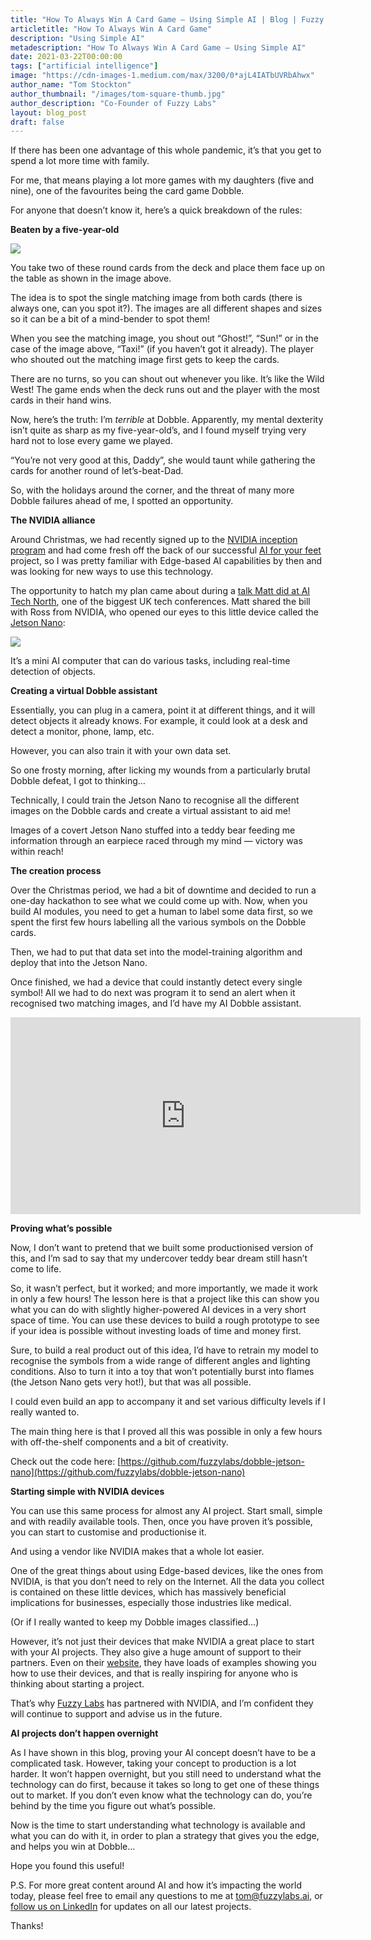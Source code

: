 ```yaml
---
title: "How To Always Win A Card Game — Using Simple AI | Blog | Fuzzy Labs"
articletitle: "How To Always Win A Card Game"
description: "Using Simple AI"
metadescription: "How To Always Win A Card Game — Using Simple AI"
date: 2021-03-22T00:00:00
tags: ["artificial intelligence"]
image: "https://cdn-images-1.medium.com/max/3200/0*ajL4IATbUVRbAhwx"
author_name: "Tom Stockton"
author_thumbnail: "/images/tom-square-thumb.jpg"
author_description: "Co-Founder of Fuzzy Labs"
layout: blog_post
draft: false
---
```

If there has been one advantage of this whole pandemic, it’s that you get to spend a lot more time with family.

For me, that means playing a lot more games with my daughters (five and nine), one of the favourites being the card game Dobble.

For anyone that doesn’t know it, here’s a quick breakdown of the rules:

**Beaten by a five-year-old**

![](https://cdn-images-1.medium.com/max/3200/0*ajL4IATbUVRbAhwx)

You take two of these round cards from the deck and place them face up on the table as shown in the image above.

The idea is to spot the single matching image from both cards (there is always one, can you spot it?). The images are all different shapes and sizes so it can be a bit of a mind-bender to spot them!

When you see the matching image, you shout out “Ghost!”, “Sun!” or in the case of the image above, “Taxi!” (if you haven’t got it already). The player who shouted out the matching image first gets to keep the cards.

There are no turns, so you can shout out whenever you like. It’s like the Wild West! The game ends when the deck runs out and the player with the most cards in their hand wins.

Now, here’s the truth: I’m *terrible* at Dobble. Apparently, my mental dexterity isn’t quite as sharp as my five-year-old’s, and I found myself trying very hard not to lose every game we played.

“You’re not very good at this, Daddy”, she would taunt while gathering the cards for another round of let’s-beat-Dad.

So, with the holidays around the corner, and the threat of many more Dobble failures ahead of me, I spotted an opportunity.

**The NVIDIA alliance**

Around Christmas, we had recently signed up to the [NVIDIA inception program](https://www.nvidia.com/en-gb/deep-learning-ai/startups/) and had come fresh off the back of our successful [AI for your feet](https://fuzzylabs.ai/blog/how-to-build-an-ai-wearable-on-a-budget/) project, so I was pretty familiar with Edge-based AI capabilities by then and was looking for new ways to use this technology.

The opportunity to hatch my plan came about during a [talk Matt did at AI Tech North](https://youtu.be/vqUvsKReEFY), one of the biggest UK tech conferences. Matt shared the bill with Ross from NVIDIA, who opened our eyes to this little device called the [Jetson Nano](https://developer.nvidia.com/embedded/jetson-nano-developer-kit):

![](https://cdn-images-1.medium.com/max/3200/0*HzBwB3N4NYDDK1FJ)

It’s a mini AI computer that can do various tasks, including real-time detection of objects.

**Creating a virtual Dobble assistant**

Essentially, you can plug in a camera, point it at different things, and it will detect objects it already knows. For example, it could look at a desk and detect a monitor, phone, lamp, etc.

However, you can also train it with your own data set.

So one frosty morning, after licking my wounds from a particularly brutal Dobble defeat, I got to thinking…

Technically, I could train the Jetson Nano to recognise all the different images on the Dobble cards and create a virtual assistant to aid me!

Images of a covert Jetson Nano stuffed into a teddy bear feeding me information through an earpiece raced through my mind — victory was within reach!

**The creation process**

Over the Christmas period, we had a bit of downtime and decided to run a one-day hackathon to see what we could come up with. Now, when you build AI modules, you need to get a human to label some data first, so we spent the first few hours labelling all the various symbols on the Dobble cards.

Then, we had to put that data set into the model-training algorithm and deploy that into the Jetson Nano.

Once finished, we had a device that could instantly detect every single symbol! All we had to do next was program it to send an alert when it recognised two matching images, and I’d have my AI Dobble assistant.

<center><iframe width="560" height="315" src="https://www.youtube.com/embed/kWdudS4yK1k" frameborder="0" allowfullscreen></iframe></center>

**Proving what’s possible**

Now, I don’t want to pretend that we built some productionised version of this, and I’m sad to say that my undercover teddy bear dream still hasn’t come to life.

So, it wasn’t perfect, but it worked; and more importantly, we made it work in only a few hours! The lesson here is that a project like this can show you what you can do with slightly higher-powered AI devices in a very short space of time. You can use these devices to build a rough prototype to see if your idea is possible without investing loads of time and money first.

Sure, to build a real product out of this idea, I’d have to retrain my model to recognise the symbols from a wide range of different angles and lighting conditions. Also to turn it into a toy that won’t potentially burst into flames (the Jetson Nano gets very hot!), but that was all possible.

I could even build an app to accompany it and set various difficulty levels if I really wanted to.

The main thing here is that I proved all this was possible in only a few hours with off-the-shelf components and a bit of creativity.

Check out the code here: [https://github.com/fuzzylabs/dobble-jetson-nano](https://github.com/fuzzylabs/dobble-jetson-nano)

**Starting simple with NVIDIA devices**

You can use this same process for almost any AI project. Start small, simple and with readily available tools. Then, once you have proven it’s possible, you can start to customise and productionise it.

And using a vendor like NVIDIA makes that a whole lot easier.

One of the great things about using Edge-based devices, like the ones from NVIDIA, is that you don’t need to rely on the Internet. All the data you collect is contained on these little devices, which has massively beneficial implications for businesses, especially those industries like medical.

(Or if I really wanted to keep my Dobble images classified…)

However, it’s not just their devices that make NVIDIA a great place to start with your AI projects. They also give a huge amount of support to their partners. Even on their [website](https://developer.nvidia.com/embedded/community/jetson-projects), they have loads of examples showing you how to use their devices, and that is really inspiring for anyone who is thinking about starting a project.

That’s why [Fuzzy Labs](https://fuzzylabs.ai/) has partnered with NVIDIA, and I’m confident they will continue to support and advise us in the future.

**AI projects don’t happen overnight**

As I have shown in this blog, proving your AI concept doesn’t have to be a complicated task. However, taking your concept to production is a lot harder. It won’t happen overnight, but you still need to understand what the technology can do first, because it takes so long to get one of these things out to market. If you don’t even know what the technology can do, you’re behind by the time you figure out what’s possible.

Now is the time to start understanding what technology is available and what you can do with it, in order to plan a strategy that gives you the edge, and helps you win at Dobble…

Hope you found this useful!

P.S. For more great content around AI and how it’s impacting the world today, please feel free to email any questions to me at [tom@fuzzylabs.ai](mailto:tom@fuzzylabs.ai), or [follow us on LinkedIn](https://www.linkedin.com/company/fuzzy-labs/) for updates on all our latest projects.

Thanks!
